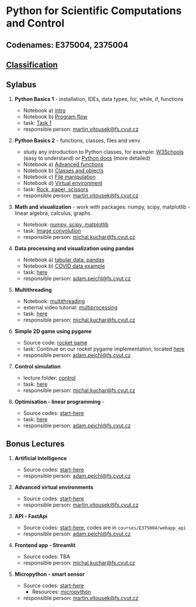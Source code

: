 # Python for Scientific Computations and Control 
## Codenames: E375004, 2375004

## [Classification](courses/classification.md)

## Sylabus

1. **Python Basics 1** - installation, IDEs, data types, for, while, if, functions

   - Notebook a) [intro](courses/intro.md)
   - Notebook b) [Program flow](courses/E375004/python_basics_1/basics_01.ipynb)
   - task: [Task 1](tasks/EN_Ceasar_cipher_encryption.ipynb)
   - responsible person: martin.vitousek@fs.cvut.cz
   
2. **Python Basics 2** - functions, classes, files and venv

   - study any introduction to Python classes, for example: [W3Schools](https://www.w3schools.com/python/python_classes.asp) (easy to understand) or [Python docs](https://docs.python.org/3/tutorial/classes.html) (more detailed)
   - Notebook a) [Advanced functions](courses/E375004/python_basics_2/basics_02a_functions_adv.ipynb)
   - Notebook b) [Classes and objects](courses/E375004/python_basics_2/basics_02b_oop.ipynb)
   - Notebook c) [File manipulation](courses/E375004/python_basics_2/basics_02c_files.ipynb)
   - Notebook d) [Virtual environment](courses/E375004/python_basics_2/basics_02d_venv.ipynb)
   - task: [Rock, paper, scissors](tasks/rock_paper_scissors)
   - responsible person: martin.vitousek@fs.cvut.cz

3. **Math and visualization** - work with packages: numpy, scipy, matplotlib - linear algebra, calculus, graphs 

   - Notebook: [numpy, scipy, matplotlib](courses/E375004/numpy_matplotlib/numpy_matplotlib.ipynb)
   - task: [Image convolution](tasks/EN_numpy_convolution_filter.ipynb)
   - responsible person: michal.kuchar@fs.cvut.cz

4. **Data processing and visualization using pandas**

   - Notebook a) [tabular data, pandas](courses/E375004/data_pandas/basics_01.ipynb)
   - Notebook b) [COVID data example](courses/E375004/data_pandas/basics_02.ipynb)
   - task: [here](tasks/EN_pandas_covid_2.ipynb)
   - responsible person: adam.peichl@fs.cvut.cz

5. **Multithreading** 

   - Notebook: [multithreading](courses/E375004/multithreading/multithreading.ipynb)
   - external video tutorial: [multiprocessing](https://youtu.be/fKl2JW_qrso)
   - task: [here](tasks/multithreading/multithreading.ipynb)
   - responsible person: michal.kuchar@fs.cvut.cz

6. **Simple 2D game using pygame**

   - Source code: [rocket game](courses/E375004/pygame)
   - task: Continue on our rocket pygame implementation, located [here](courses/E375004/pygame)
   - responsible person: adam.peichl@fs.cvut.cz

7. **Control simulation** 

   - lecture folder: [control](courses/E375004/control)
   - task: [here](tasks/controller/controller.ipynb)
   - responsible person: michal.kuchar@fs.cvut.cz

8. **Optimisation - linear programming** - 

   - Source codes: [start-here](courses/E375004/optimisation/cvxpy.md)
   - task: [here](tasks/EN_cvxpy_factory.ipynb)
   - responsible person: adam.peichl@fs.cvut.cz

## Bonus Lectures

1. **Artificial Intelligence**

   - Source codes: [start-here](courses/E375004/ai_chapter1/ai_chapter1.md)
   - responsible person: adam.peichl@fs.cvut.cz

1. **Advanced virtual environments**

   - Source codes: [start-here](courses/E375004/poetry_introduction/poetry_introduction.ipynb)
   - responsible person: martin.vitousek@fs.cvut.cz


1. **API - FastApi** 

   - Source codes: [start-here](courses/E375004/webapp_api/README.md), codes
        are in `courses/E375004/webapp_api`
   - responsible person: adam.peichl@fs.cvut.cz


1. **Frontend app - Streamlit** 

   - Source codes: TBA
   - responsible person: michal.kuchar@fs.cvut.cz


1. **Micropython - smart sensor**

   - Source codes: [start-here](courses/E375004/micropython_smart_sensor/README.md)
     - Resources: [micropython](courses/E375004/micropython_smart_sensor)
   - responsible person: martin.vitousek@fs.cvut.cz
